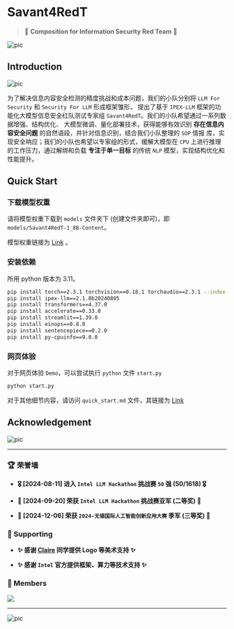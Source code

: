 # Savant4RedT

> 🎇 **Composition for Information Security Red Team** 🎇

![pic](docs/img/image_2.jpg)

## Introduction

![pic](docs/img/image_3.jpg)

为了解决信息内容安全检测的精度挑战和成本问题，我们的小队分别将 `LLM For Security` 和 `Security For LLM` 形成框架雏形，
提出了基于 `IPEX-LLM` 框架的功能化大模型信息安全红队测试专家组 `Savant4RedT`。我们的小队希望通过一系列数据增强、结构优化、
大模型微调、量化部署技术，获得能够有效识别 **存在信息内容安全问题** 的自然语段，并针对信息识别，结合我们小队整理的 `SOP` 情报
库，实现安全响应；我们的小队也希望以专家组的形式，缓解大模型在 `CPU` 上进行推理的工作压力，通过解绑和负载 **专注于单一目标** 
的传统 `NLP` 模型，实现结构优化和性能提升。

## Quick Start

### 下载模型权重

请将模型权重下载到 `models` 文件夹下 (创建文件夹即可)，即 `models/Savant4RedT-1_8B-Content`。

模型权重链接为 [Link](https://www.modelscope.cn/models/SaaRaaS/Savant4RedT-1_8B-Content) 。

### 安装依赖

所用 python 版本为 3.11。

```bash
pip install torch==2.3.1 torchvision==0.18.1 torchaudio==2.3.1 --index-url https://download.pytorch.org/whl/cpu
pip install ipex-llm==2.1.0b20240805
pip install transformers==4.37.0
pip install accelerate==0.33.0
pip install streamlit==1.39.0
pip install einops==0.8.0
pip install sentencepiece==0.2.0
pip install py-cpuinfo==9.0.0
```

### 网页体验

对于网页体验 `Demo`，可以尝试执行 `python` 文件 `start.py`

```bash
python start.py
```

对于其他细节内容，请访问 `quick_start.md` 文件，其链接为 [Link](docs/quick_start.md)

## Acknowledgement

![pic](docs/img/image_1.png)

---

### 🏆 荣誉墙

+ **🎖️ [2024-08-11] 进入 `Intel LLM Hackathon` 挑战赛 `50` 强 (50/1618) 🎖️**

+ **🥈 [2024-09-20] 荣获 `Intel LLM Hackathon` 挑战赛亚军 (二等奖) 🥈**

+ **🥉 [2024-12-06] 荣获 `2024-无锡国际人工智能创新应用大赛` 季军 (三等奖) 🥉**

### 🥤 Supporting

+ **✨ 感谢 [Claire](https://space.bilibili.com/14888344?spm_id_from=333.1007.0.0) 同学提供 Logo 等美术支持 ✨**

+ **✨ 感谢 `Intel` 官方提供框架、算力等技术支持 ✨**

### 💫 Members

<a href="https://github.com/SaaRaaS-1300/Savant4RedT/graphs/contributors">
  <img src="https://contrib.rocks/image?repo=SaaRaaS-1300/Savant4RedT" />
</a>

---

![pic](docs/img/image_4.png)

